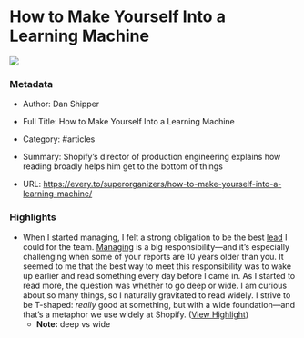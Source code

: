 # How to Make Yourself Into a Learning Machine

![](https://d24ovhgu8s7341.cloudfront.net/uploads/post/cover/2825/Screenshot_2023-10-25_at_10.16.54_AM.png)

### Metadata

- Author: Dan Shipper
- Full Title: How to Make Yourself Into a Learning Machine
- Category: #articles

- Summary: Shopify’s director of production engineering explains how reading broadly helps him get to the bottom of things 

- URL: https://every.to/superorganizers/how-to-make-yourself-into-a-learning-machine/

### Highlights

- When I started managing, I felt a strong obligation to be the best [lead](https://every.to/c/leadership) I could for the team. [Managing](https://every.to/c/managing-people) is a big responsibility—and it’s especially challenging when some of your reports are 10 years older than you.
  It seemed to me that the best way to meet this responsibility was to wake up earlier and read something every day before I came in.
  As I started to read more, the question was whether to go deep or wide. I am curious about so many things, so I naturally gravitated to read widely. I strive to be T-shaped: *really* good at something, but with a wide foundation—and that’s a metaphor we use widely at Shopify. ([View Highlight](https://read.readwise.io/read/01hegg7aagak51fcmnye29e97k))
    - **Note:** deep vs wide
